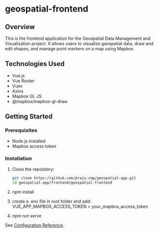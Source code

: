 # geospatial-frontend


## Overview
This is the frontend application for the Geospatial Data Management and Visualization project. It allows users to visualize geospatial data, draw and edit shapes, and manage point markers on a map using Mapbox.

## Technologies Used
- Vue.js
- Vue Router
- Vuex
- Axios
- Mapbox GL JS
- @mapbox/mapbox-gl-draw

## Getting Started

### Prerequisites
- Node.js installed
- Mapbox access token

### Installation
1. Clone the repository:
   ```bash
   git clone https://github.com/praju-cmp/geospatial-app.git
   cd geospatial-app/frontend/geospatial-frontend


2. npm install
3. create a .env file in root folder and add:
   VUE_APP_MAPBOX_ACCESS_TOKEN = your_mapbox_access_token

4. npm run serve

See [Configuration Reference](https://cli.vuejs.org/config/).
